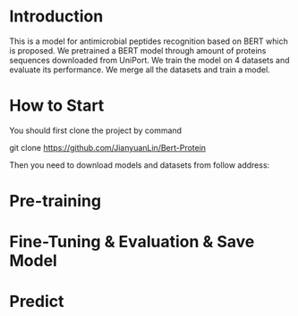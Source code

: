 # Introduction
This is a model for antimicrobial peptides recognition based on BERT which is proposed.
We pretrained a BERT model through amount of proteins sequences downloaded from UniPort.
We train the model on 4 datasets and evaluate its performance.
We merge all the datasets and train a model.
# How to Start
You should first clone the project by command

  git clone https://github.com/JianyuanLin/Bert-Protein
 
 Then you need to download models and datasets from follow address:
 
 
 # Pre-training
 # Fine-Tuning & Evaluation & Save Model
 # Predict
